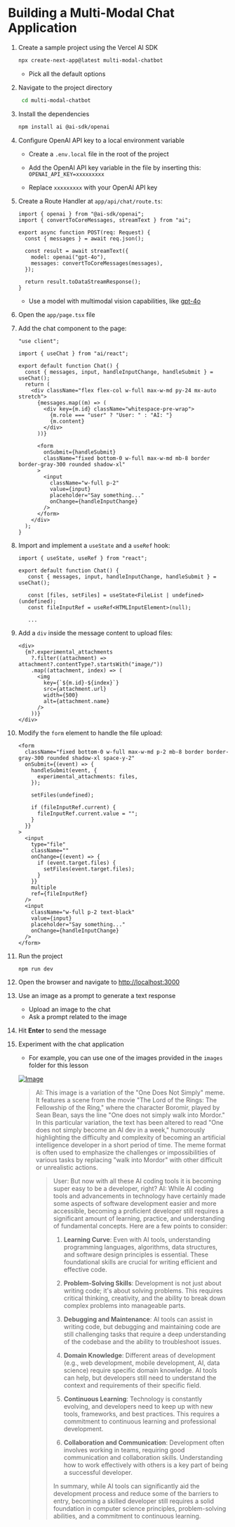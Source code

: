 # Building a Multi-Modal Chat Application

1. Create a sample project using the Vercel AI SDK

   ```bash
   npx create-next-app@latest multi-modal-chatbot
   ```

   - Pick all the default options

2. Navigate to the project directory

   ```bash
    cd multi-modal-chatbot
   ```

3. Install the dependencies

   ```bash
   npm install ai @ai-sdk/openai
   ```

4. Configure OpenAI API key to a local environment variable

   - Create a `.env.local` file in the root of the project

   - Add the OpenAI API key variable in the file by inserting this: `OPENAI_API_KEY=xxxxxxxxx`

   - Replace `xxxxxxxxx` with your OpenAI API key

5. Create a Route Handler at `app/api/chat/route.ts`:

   ```tsx
   import { openai } from "@ai-sdk/openai";
   import { convertToCoreMessages, streamText } from "ai";

   export async function POST(req: Request) {
     const { messages } = await req.json();

     const result = await streamText({
       model: openai("gpt-4o"),
       messages: convertToCoreMessages(messages),
     });

     return result.toDataStreamResponse();
   }
   ```

   - Use a model with multimodal vision capabilities, like [gpt-4o](https://platform.openai.com/docs/models/gpt-4o)

6. Open the `app/page.tsx` file

7. Add the chat component to the page:

   ```tsx
   "use client";

   import { useChat } from "ai/react";

   export default function Chat() {
     const { messages, input, handleInputChange, handleSubmit } = useChat();
     return (
       <div className="flex flex-col w-full max-w-md py-24 mx-auto stretch">
         {messages.map((m) => (
           <div key={m.id} className="whitespace-pre-wrap">
             {m.role === "user" ? "User: " : "AI: "}
             {m.content}
           </div>
         ))}

         <form
           onSubmit={handleSubmit}
           className="fixed bottom-0 w-full max-w-md mb-8 border border-gray-300 rounded shadow-xl"
         >
           <input
             className="w-full p-2"
             value={input}
             placeholder="Say something..."
             onChange={handleInputChange}
           />
         </form>
       </div>
     );
   }
   ```

8. Import and implement a `useState` and a `useRef` hook:

   ```tsx
   import { useState, useRef } from "react";

   export default function Chat() {
      const { messages, input, handleInputChange, handleSubmit } = useChat();

      const [files, setFiles] = useState<FileList | undefined>(undefined);
      const fileInputRef = useRef<HTMLInputElement>(null);

      ...
   ```

9. Add a `div` inside the message content to upload files:

   ```tsx
   <div>
     {m?.experimental_attachments
       ?.filter((attachment) => attachment?.contentType?.startsWith("image/"))
       .map((attachment, index) => (
         <img
           key={`${m.id}-${index}`}
           src={attachment.url}
           width={500}
           alt={attachment.name}
         />
       ))}
   </div>
   ```

10. Modify the `form` element to handle the file upload:

    ```tsx
    <form
      className="fixed bottom-0 w-full max-w-md p-2 mb-8 border border-gray-300 rounded shadow-xl space-y-2"
      onSubmit={(event) => {
        handleSubmit(event, {
          experimental_attachments: files,
        });

        setFiles(undefined);

        if (fileInputRef.current) {
          fileInputRef.current.value = "";
        }
      }}
    >
      <input
        type="file"
        className=""
        onChange={(event) => {
          if (event.target.files) {
            setFiles(event.target.files);
          }
        }}
        multiple
        ref={fileInputRef}
      />
      <input
        className="w-full p-2 text-black"
        value={input}
        placeholder="Say something..."
        onChange={handleInputChange}
      />
    </form>
    ```

11. Run the project

    ```bash
    npm run dev
    ```

12. Open the browser and navigate to <http://localhost:3000>

13. Use an image as a prompt to generate a text response

    - Upload an image to the chat
    - Ask a prompt related to the image

14. Hit **Enter** to send the message

15. Experiment with the chat application

    - For example, you can use one of the images provided in the `images` folder for this lesson

    [![Image](../images/image4.png)](../images/image4.png)

    > AI: This image is a variation of the "One Does Not Simply" meme. It features a scene from the movie "The Lord of the Rings: The Fellowship of the Ring," where the character Boromir, played by Sean Bean, says the line "One does not simply walk into Mordor." In this particular variation, the text has been altered to read "One does not simply become an AI dev in a week," humorously highlighting the difficulty and complexity of becoming an artificial intelligence developer in a short period of time. The meme format is often used to emphasize the challenges or impossibilities of various tasks by replacing "walk into Mordor" with other difficult or unrealistic actions.
    >
    > > User: But now with all these AI coding tools it is becoming super easy to be a developer, right?
    > > AI: While AI coding tools and advancements in technology have certainly made some aspects of software development easier and more accessible, becoming a proficient developer still requires a significant amount of learning, practice, and understanding of fundamental concepts. Here are a few points to consider:
    > >
    > > 1. **Learning Curve**: Even with AI tools, understanding programming languages, algorithms, data structures, and software design principles is essential. These foundational skills are crucial for writing efficient and effective code.
    > >
    > > 2. **Problem-Solving Skills**: Development is not just about writing code; it's about solving problems. This requires critical thinking, creativity, and the ability to break down complex problems into manageable parts.
    > >
    > > 3. **Debugging and Maintenance**: AI tools can assist in writing code, but debugging and maintaining code are still challenging tasks that require a deep understanding of the codebase and the ability to troubleshoot issues.
    > >
    > > 4. **Domain Knowledge**: Different areas of development (e.g., web development, mobile development, AI, data science) require specific domain knowledge. AI tools can help, but developers still need to understand the context and requirements of their specific field.
    > >
    > > 5. **Continuous Learning**: Technology is constantly evolving, and developers need to keep up with new tools, frameworks, and best practices. This requires a commitment to continuous learning and professional development.
    > >
    > > 6. **Collaboration and Communication**: Development often involves working in teams, requiring good communication and collaboration skills. Understanding how to work effectively with others is a key part of being a successful developer.
    > >
    > > In summary, while AI tools can significantly aid the development process and reduce some of the barriers to entry, becoming a skilled developer still requires a solid foundation in computer science principles, problem-solving abilities, and a commitment to continuous learning.
